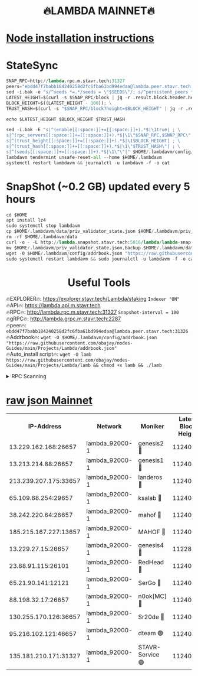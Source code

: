 <h1 align="center"> 🔥LAMBDA MAINNET🔥</h1>


[Node installation instructions](https://github.com/obajay/nodes-Guides/tree/main/Projects/Lambda)
=


# StateSync
```python
SNAP_RPC=http://lambda.rpc.m.stavr.tech:31327
peers="ebdd47f7babb184240258d2fc6fba61bd994edaa@lambda.peer.stavr.tech:31326" 
sed -i.bak -e "s/^seeds *=.*/seeds = \"$SEEDS\"/; s/^persistent_peers *=.*/persistent_peers = \"$PEERS\"/" $HOME/.lambdavm/config/config.toml
LATEST_HEIGHT=$(curl -s $SNAP_RPC/block | jq -r .result.block.header.height); \
BLOCK_HEIGHT=$((LATEST_HEIGHT - 100)); \
TRUST_HASH=$(curl -s "$SNAP_RPC/block?height=$BLOCK_HEIGHT" | jq -r .result.block_id.hash)

echo $LATEST_HEIGHT $BLOCK_HEIGHT $TRUST_HASH

sed -i.bak -E "s|^(enable[[:space:]]+=[[:space:]]+).*$|\1true| ; \
s|^(rpc_servers[[:space:]]+=[[:space:]]+).*$|\1\"$SNAP_RPC,$SNAP_RPC\"| ; \
s|^(trust_height[[:space:]]+=[[:space:]]+).*$|\1$BLOCK_HEIGHT| ; \
s|^(trust_hash[[:space:]]+=[[:space:]]+).*$|\1\"$TRUST_HASH\"| ; \
s|^(seeds[[:space:]]+=[[:space:]]+).*$|\1\"\"|" $HOME/.lambdavm/config/config.toml
lambdavm tendermint unsafe-reset-all --home $HOME/.lambdavm
systemctl restart lambdavm && journalctl -u lambdavm -f -o cat

```
# SnapShot (~0.2 GB) updated every 5 hours
```python
cd $HOME
apt install lz4
sudo systemctl stop lambdavm
cp $HOME/.lambdavm/data/priv_validator_state.json $HOME/.lambdavm/priv_validator_state.json.backup
rm -rf $HOME/.lambdavm/data
curl -o - -L http://lambda.snapshot.stavr.tech:5016/lambda/lambda-snap.tar.lz4 | lz4 -c -d - | tar -x -C $HOME/.lambdavm --strip-components 2
mv $HOME/.lambdavm/priv_validator_state.json.backup $HOME/.lambdavm/data/priv_validator_state.json
wget -O $HOME/.lambdavm/config/addrbook.json "https://raw.githubusercontent.com/obajay/nodes-Guides/main/Projects/Lambda/addrbook.json"
sudo systemctl restart lambdavm && sudo journalctl -u lambdavm -f -o cat
```
 <h1 align="center"> Useful Tools</h1>

🔥EXPLORER🔥:      https://explorer.stavr.tech/Lambda/staking	        `Indexer "ON"` \
🔥API🔥: 			 		 https://lambda.api.m.stavr.tech \
🔥RPC🔥:           http://lambda.rpc.m.stavr.tech:31327	              `Snapshot-interval = 100` \
🔥gRPC🔥:          http://lambda.grpc.m.stavr.tech:2287 \
🔥peer🔥:					 `ebdd47f7babb184240258d2fc6fba61bd994edaa@lambda.peer.stavr.tech:31326` \
🔥Addrbook🔥:    ```wget -O $HOME/.lambdavm/config/addrbook.json "https://raw.githubusercontent.com/obajay/nodes-Guides/main/Projects/Lambda/addrbook.json"``` \
🔥Auto_install script🔥: ```wget -O lamb https://raw.githubusercontent.com/obajay/nodes-Guides/main/Projects/Lambda/lamb && chmod +x lamb && ./lamb```


<details>
<summary>RPC Scanning</summary>

<h2 align="center"> We scan nodes in real time every 4 hours. And we provide the final result of RPC endpoints.
We cannot influence the operation of these nodes in any way. </h2>


```python
If Voting Power is higher than 0 --> then the Node is a validator of the network and may be subject to attack and be a potential threat to the chain.
```
```python
We marked such validators with a red symbol
```

</details>

[raw json Mainnet](https://rpc-check.lambm.stavr.tech/lambm/rpc-lambm-result.json)
=


<table><tr><th>IP-Address</th><th>Network</th><th>Moniker</th><th>Latest Block Height</th><th>Earliest Block Height</th><th>Catching Up</th><th>Tx Index</th><th>Voting Power</th><th>Scan Time</th></tr><tr><td>13.229.162.168:26657</td><td>lambda_92000-1</td><td>genesis2 🔴</td><td>11240552</td><td>1</td><td>False</td><td>on</td><td>16689330</td><td>2024-01-20T12:40:35.379771482UTC</td></tr><tr><td>13.213.214.88:26657</td><td>lambda_92000-1</td><td>genesis1 🔴</td><td>11240552</td><td>1</td><td>False</td><td>on</td><td>107835</td><td>2024-01-20T12:40:40.271791156UTC</td></tr><tr><td>213.239.207.175:33657</td><td>lambda_92000-1</td><td>landeros 🔴</td><td>11240550</td><td>8136001</td><td>False</td><td>off</td><td>1395721</td><td>2024-01-20T12:40:29.217605392UTC</td></tr><tr><td>65.109.88.254:29657</td><td>lambda_92000-1</td><td>ksalab 🔴</td><td>11240554</td><td>8715001</td><td>False</td><td>on</td><td>507955</td><td>2024-01-20T12:40:45.494323585UTC</td></tr><tr><td>38.242.220.64:26657</td><td>lambda_92000-1</td><td>mahof 🔴</td><td>11240549</td><td>10131001</td><td>False</td><td>off</td><td>770350</td><td>2024-01-20T12:40:22.772863924UTC</td></tr><tr><td>185.215.167.227:13657</td><td>lambda_92000-1</td><td>MAHOF 🔴</td><td>11240552</td><td>10134001</td><td>False</td><td>on</td><td>2051510</td><td>2024-01-20T12:40:38.998148105UTC</td></tr><tr><td>13.229.27.15:26657</td><td>lambda_92000-1</td><td>genesis4 🔴</td><td>11228109</td><td>11043001</td><td>False</td><td>on</td><td>9763079</td><td>2024-01-20T12:40:38.670123334UTC</td></tr><tr><td>23.88.91.115:26101</td><td>lambda_92000-1</td><td>RedHead 🔴</td><td>11240550</td><td>11140550</td><td>False</td><td>off</td><td>553202</td><td>2024-01-20T12:40:29.967886007UTC</td></tr><tr><td>65.21.90.141:12121</td><td>lambda_92000-1</td><td>SerGo 🔴</td><td>11240555</td><td>11140555</td><td>False</td><td>off</td><td>10611916</td><td>2024-01-20T12:40:47.987953700UTC</td></tr><tr><td>88.198.32.17:26657</td><td>lambda_92000-1</td><td>n0ok[MC] 🔴</td><td>11240555</td><td>11140555</td><td>False</td><td>off</td><td>1578630</td><td>2024-01-20T12:40:51.026114118UTC</td></tr><tr><td>130.255.170.126:36657</td><td>lambda_92000-1</td><td>Sr20de 🔴</td><td>11240550</td><td>11208001</td><td>False</td><td>off</td><td>675595</td><td>2024-01-20T12:40:29.692343612UTC</td></tr><tr><td>95.216.102.121:46657</td><td>lambda_92000-1</td><td>dteam 🟢</td><td>11240554</td><td>11226001</td><td>False</td><td>off</td><td>0</td><td>2024-01-20T12:40:45.135212314UTC</td></tr><tr><td>135.181.210.171:31327</td><td>lambda_92000-1</td><td>STAVR-Service 🟢</td><td>11240554</td><td>11236601</td><td>False</td><td>on</td><td>0</td><td>2024-01-20T12:40:44.706980587UTC</td></tr></table>
